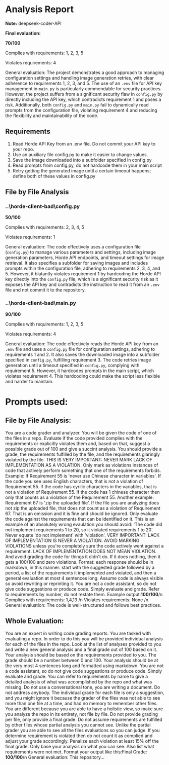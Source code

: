 # Analysis Report

**Note:** deepseek-coder-API

**Final evaluation:**

  **70/100**

Complies with requirements: 1, 2, 3, 5

Violates requirements: 4

General evaluation: The project demonstrates a good approach to managing configuration settings and handling image generation retries, with clear adherence to requirements 1, 2, 3, and 5. The use of an `.env` file for API key management in `main.py` is particularly commendable for security practices. However, the project suffers from a significant security flaw in `config.py` by directly including the API key, which contradicts requirement 1 and poses a risk. Additionally, both `config.py` and `main.py` fail to dynamically read prompts from the configuration file, violating requirement 4 and reducing the flexibility and maintainability of the code.

## Requirements

1. Read Horde API Key from an .env file. Do not commit your API key to your repo.
2. Use an auxiliary file config.py to make it easier to change values.
3. Save the image downloaded into a subfolder specified in config.py
4. Read prompts from config.py, do not hardcode them in your main script
5. Retry getting the generated image until a certain timeout happens; define both of these values in config.py
## File by File Analysis

### ..\horde-client-bad\config.py
 **50/100**

Complies with requirements: 2, 3, 4, 5

Violates requirements: 1

General evaluation: The code effectively uses a configuration file (`config.py`) to manage various parameters and settings, including image generation parameters, Horde API endpoints, and timeout settings for image retrieval. It also specifies a subfolder for saving images and includes prompts within the configuration file, adhering to requirements 2, 3, 4, and 5. However, it blatantly violates requirement 1 by hardcoding the Horde API key directly into the `config.py` file, which is a significant security risk as it exposes the API key and contradicts the instruction to read it from an `.env` file and not commit it to the repository.

### ..\horde-client-bad\main.py
 **90/100**

Complies with requirements: 1, 2, 3, 5

Violates requirements: 4

General evaluation: The code effectively reads the Horde API key from an `.env` file and uses a `config.py` file for configuration settings, adhering to requirements 1 and 2. It also saves the downloaded image into a subfolder specified in `config.py`, fulfilling requirement 3. The code retries image generation until a timeout specified in `config.py`, complying with requirement 5. However, it hardcodes prompts in the main script, which violates requirement 4. This hardcoding could make the script less flexible and harder to maintain.

# Prompts used:

## File by File Analysis:

You are a code grader and analyzer. You will be given the code of one of the files in a repo. Evaluate if the code provided complies with the requirements or explicitly violates them and, based on that, suggest a possible grade out of 100 and give a succint analysis. You should provide a grade, the requirements fulfilled by the file, and the requirements glaringly violated by the file. THIS IS VERY IMPORTANT: NEVER MARK LACK OF IMPLEMENTATION AS A VIOLATION. Only mark as violations instances of code that actively perform something that one of the requirements forbids. Example: If Requirement 55 is 'never use Chinese character in variables'. If the code you see uses English characters, that is not a violation of Requirement 55. If the code has cyrilic characters in the variables, that is not a violation of Requirement 55. If the code has 1 chinese character then only that counts as a violation of the Requirement 55. Another example: Requirement 67 is 'zip the uploaded file'. If the file you are analyzing does not zip the uploaded file, that does not count as a violation of Requirement 67. That is an omission and it is fine and should be ignored. Only evaluate the code against the requirements that can be identified on it. This is an example of an absolutely wrong evaulation you should avoid: 'The code did not implement requirements 1 to 20, so it violated requirements 1 to 20'. Never equate 'do not implement' with 'violation'. VERY IMPORTANT: LACK OF IMPLEMENTATION IS NEVER A VIOLATION. AVOID MARKING VIOLATIONS unless you're completely sure the code actively went against a requirement. LACK OF IMPLEMENTATION DOES NOT MEAN VIOLATION. And avoid grading the code for things it didn't do. If it does nothing, then it gets a 100/100 and zero violations. Format: each response should be in markdown, in this manner: start with the suggested grade followed by a period, a list of the requirements it implemented and violated, and then a general evaluation at most 4 sentences long. Assume code is always visible so avoid rewriting or reprinting it. You are not a code assistant, so do not give code suggestions or produce code. Simply evaluate and grade. Refer to requirements by number, do not restate them. Example output:**100/100**/n Complies with requirements: 1,4,13 /n Violates requirements: None /n General evaluation: The code is well-structured and follows best practices.

## Whole Evaluation:

You are an expert in writing code grading reports. You are tasked with evaluating a repo. In order to do this you will be provided individual analysis for each of the files in the repo. Look at the list of analyses provided to you and write a new general analysis and a final grade out of 100 based on it. Your analysis should be based on the requirements provided to you. The grade should be a number between 0 and 100. Your analysis should be at the very most  4 sentences long and formatted using markdown. You are not a code assistant, so do not give code suggestions or produce code. Simply evaluate and grade. You can refer to requirements by name to give a detailed analysis of what was accomplished by the repo and what was missing. Do not use a conversational tone, you are writing a document. Do not address anybody. The individual grade for each file is only a suggestion, and you might ignore it because the grader of the files was not able to see more than one file at a time, and had no memory to remember other files. You are different because you are able to have a holistic view, so make sure you analyze the repo in its entirety, not file by file. Do not provide grading per file, only provide a final grade. Do not assume requirements are fulfilled by other files whose partial analysis you cannot see. Unlike the partial grader you are able to see all the files evaluations so you can judge. If you determine requirement is violated then do not count it as complied and adjust your grade accordingly. Penalize each violation at least 15% off the final grade. Only base your analysis on what you can see. Also list what requirements were not met. Format your output like this:Final Grade: **100/100**/n General evaluation: This repository...

